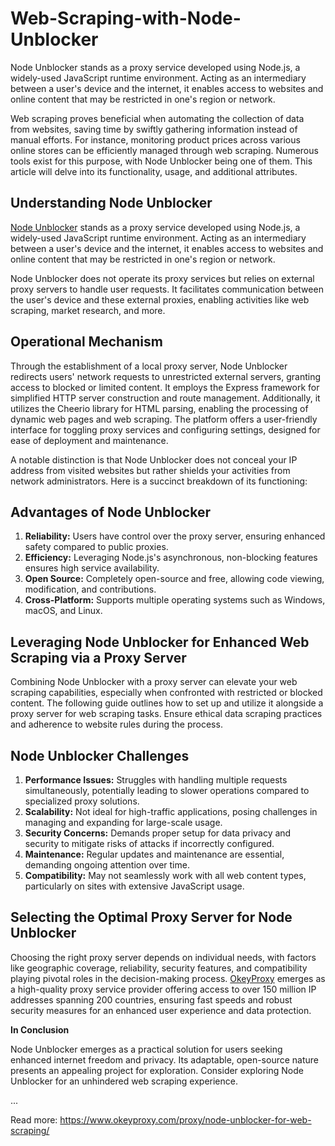 # Web-Scraping-with-Node-Unblocker
Node Unblocker stands as a proxy service developed using Node.js, a widely-used JavaScript runtime environment. Acting as an intermediary between a user's device and the internet, it enables access to websites and online content that may be restricted in one's region or network.

Web scraping proves beneficial when automating the collection of data from websites, saving time by swiftly gathering information instead of manual efforts. For instance, monitoring product prices across various online stores can be efficiently managed through web scraping. Numerous tools exist for this purpose, with Node Unblocker being one of them. This article will delve into its functionality, usage, and additional attributes.

## Understanding Node Unblocker

[Node Unblocker](https://www.okeyproxy.com/proxy/node-unblocker-for-web-scraping/) stands as a proxy service developed using Node.js, a widely-used JavaScript runtime environment. Acting as an intermediary between a user's device and the internet, it enables access to websites and online content that may be restricted in one's region or network.

Node Unblocker does not operate its proxy services but relies on external proxy servers to handle user requests. It facilitates communication between the user's device and these external proxies, enabling activities like web scraping, market research, and more.

## Operational Mechanism

Through the establishment of a local proxy server, Node Unblocker redirects users' network requests to unrestricted external servers, granting access to blocked or limited content. It employs the Express framework for simplified HTTP server construction and route management. Additionally, it utilizes the Cheerio library for HTML parsing, enabling the processing of dynamic web pages and web scraping. The platform offers a user-friendly interface for toggling proxy services and configuring settings, designed for ease of deployment and maintenance.

A notable distinction is that Node Unblocker does not conceal your IP address from visited websites but rather shields your activities from network administrators. Here is a succinct breakdown of its functioning:

## Advantages of Node Unblocker

1. **Reliability:** Users have control over the proxy server, ensuring enhanced safety compared to public proxies.
2. **Efficiency:** Leveraging Node.js's asynchronous, non-blocking features ensures high service availability.
3. **Open Source:** Completely open-source and free, allowing code viewing, modification, and contributions.
4. **Cross-Platform:** Supports multiple operating systems such as Windows, macOS, and Linux.

## Leveraging Node Unblocker for Enhanced Web Scraping via a Proxy Server

Combining Node Unblocker with a proxy server can elevate your web scraping capabilities, especially when confronted with restricted or blocked content. The following guide outlines how to set up and utilize it alongside a proxy server for web scraping tasks. Ensure ethical data scraping practices and adherence to website rules during the process.

## Node Unblocker Challenges

1. **Performance Issues:** Struggles with handling multiple requests simultaneously, potentially leading to slower operations compared to specialized proxy solutions.
2. **Scalability:** Not ideal for high-traffic applications, posing challenges in managing and expanding for large-scale usage.
3. **Security Concerns:** Demands proper setup for data privacy and security to mitigate risks of attacks if incorrectly configured.
4. **Maintenance:** Regular updates and maintenance are essential, demanding ongoing attention over time.
5. **Compatibility:** May not seamlessly work with all web content types, particularly on sites with extensive JavaScript usage.

## Selecting the Optimal Proxy Server for Node Unblocker

Choosing the right proxy server depends on individual needs, with factors like geographic coverage, reliability, security features, and compatibility playing pivotal roles in the decision-making process. [OkeyProxy](https://www.okeyproxy.com/proxy/node-unblocker-for-web-scraping/) emerges as a high-quality proxy service provider offering access to over 150 million IP addresses spanning 200 countries, ensuring fast speeds and robust security measures for an enhanced user experience and data protection.

**In Conclusion**

Node Unblocker emerges as a practical solution for users seeking enhanced internet freedom and privacy. Its adaptable, open-source nature presents an appealing project for exploration. Consider exploring Node Unblocker for an unhindered web scraping experience.

...

Read more: https://www.okeyproxy.com/proxy/node-unblocker-for-web-scraping/
